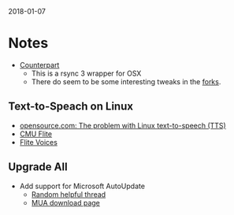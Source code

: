 2018-01-07  

# Notes

- [Counterpart](https://github.com/jedda/Counterpart)
  - This is a rsync 3 wrapper for OSX
  - There do seem to be some interesting tweaks in the [forks](https://github.com/jedda/Counterpart/network).

## Text-to-Speach on Linux

- [opensource.com: The problem with Linux text-to-speech (TTS)](https://opensource.com/life/15/8/interview-ken-starks-texas-linux-fest)
- [CMU Flite](http://www.festvox.org/flite/)
- [Flite Voices](http://www.festvox.org/flite/packed/flite-2.0/voices/)


## Upgrade All

- Add support for Microsoft AutoUpdate
  - [Random helpful thread](https://www.jamf.com/jamf-nation/discussions/22853/best-practices-for-automating-office-2016-updates)
  - [MUA download page](https://support.office.com/en-us/article/update-history-for-office-2016-for-mac-700cab62-0d67-4f23-947b-3686cb1a8eb7#bkmk_mau)

